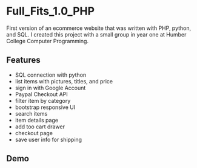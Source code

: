 # Full_Fits_1.0_PHP
First version of an ecommerce website that was written with PHP, python, and SQL. I created this project with a small group in year one at Humber College Computer Programming.

## Features
* SQL connection with python
* list items with pictures, titles, and price
* sign in with Google Account
* Paypal Checkout API
* filter item by category
* bootstrap responsive UI
* search items
* item details page 
* add too cart drawer
* checkout page
* save user info for shipping

## Demo
